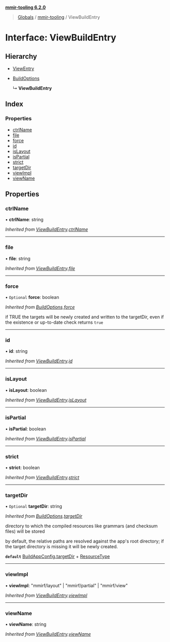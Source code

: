 **[mmir-tooling 6.2.0](../README.md)**

> [Globals](../README.md) / [mmir-tooling](../modules/mmir_tooling.md) / ViewBuildEntry

# Interface: ViewBuildEntry

## Hierarchy

* [ViewEntry](mmir_tooling.viewentry.md)

* [BuildOptions](mmir_tooling.buildoptions.md)

  ↳ **ViewBuildEntry**

## Index

### Properties

* [ctrlName](mmir_tooling.viewbuildentry.md#ctrlname)
* [file](mmir_tooling.viewbuildentry.md#file)
* [force](mmir_tooling.viewbuildentry.md#force)
* [id](mmir_tooling.viewbuildentry.md#id)
* [isLayout](mmir_tooling.viewbuildentry.md#islayout)
* [isPartial](mmir_tooling.viewbuildentry.md#ispartial)
* [strict](mmir_tooling.viewbuildentry.md#strict)
* [targetDir](mmir_tooling.viewbuildentry.md#targetdir)
* [viewImpl](mmir_tooling.viewbuildentry.md#viewimpl)
* [viewName](mmir_tooling.viewbuildentry.md#viewname)

## Properties

### ctrlName

•  **ctrlName**: string

*Inherited from [ViewBuildEntry](mmir_tooling.viewbuildentry.md).[ctrlName](mmir_tooling.viewbuildentry.md#ctrlname)*

___

### file

•  **file**: string

*Inherited from [ViewBuildEntry](mmir_tooling.viewbuildentry.md).[file](mmir_tooling.viewbuildentry.md#file)*

___

### force

• `Optional` **force**: boolean

*Inherited from [BuildOptions](mmir_tooling.buildoptions.md).[force](mmir_tooling.buildoptions.md#force)*

if TRUE the targets will be newly created and written to the targetDir,
even if the existence or up-to-date check returns `true`

___

### id

•  **id**: string

*Inherited from [ViewBuildEntry](mmir_tooling.viewbuildentry.md).[id](mmir_tooling.viewbuildentry.md#id)*

___

### isLayout

•  **isLayout**: boolean

*Inherited from [ViewBuildEntry](mmir_tooling.viewbuildentry.md).[isLayout](mmir_tooling.viewbuildentry.md#islayout)*

___

### isPartial

•  **isPartial**: boolean

*Inherited from [ViewBuildEntry](mmir_tooling.viewbuildentry.md).[isPartial](mmir_tooling.viewbuildentry.md#ispartial)*

___

### strict

•  **strict**: boolean

*Inherited from [ViewBuildEntry](mmir_tooling.viewbuildentry.md).[strict](mmir_tooling.viewbuildentry.md#strict)*

___

### targetDir

• `Optional` **targetDir**: string

*Inherited from [BuildOptions](mmir_tooling.buildoptions.md).[targetDir](mmir_tooling.buildoptions.md#targetdir)*

directory to which the compiled resources like grammars (and checksum files) will be stored

by default, the relative paths are resolved against the app's root directory;
if the target directory is missing it will be newly created.

**`default`** [BuildAppConfig.targetDir](mmir_tooling.buildappconfig.md#targetdir) + [ResourceType](../modules/mmir_tooling.md#resourcetype)

___

### viewImpl

•  **viewImpl**: \"mmirf/layout\" \| \"mmirf/partial\" \| \"mmirf/view\"

*Inherited from [ViewBuildEntry](mmir_tooling.viewbuildentry.md).[viewImpl](mmir_tooling.viewbuildentry.md#viewimpl)*

___

### viewName

•  **viewName**: string

*Inherited from [ViewBuildEntry](mmir_tooling.viewbuildentry.md).[viewName](mmir_tooling.viewbuildentry.md#viewname)*
